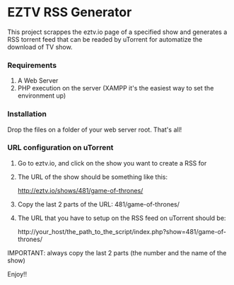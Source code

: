 EZTV RSS Generator
==================

This project scrappes the eztv.io page of a specified show and generates a RSS
torrent feed that can be readed by uTorrent for automatize the download of TV
show.

### Requirements

1. A Web Server
2. PHP execution on the server (XAMPP it's the easiest way to set the environment up)

### Installation

Drop the files on a folder of your web server root. That's all!

### URL configuration on uTorrent

1. Go to eztv.io, and click on the show you want to create a RSS for
2. The URL of the show should be something like this: 

	http://eztv.io/shows/481/game-of-thrones/

3. Copy the last 2 parts of the URL: 481/game-of-thrones/
4. The URL that you have to setup on the RSS feed on uTorrent should be:

	http://your_host/the_path_to_the_script/index.php?show=481/game-of-thrones/

IMPORTANT: always copy the last 2 parts (the number and the name of the show)

Enjoy!!


